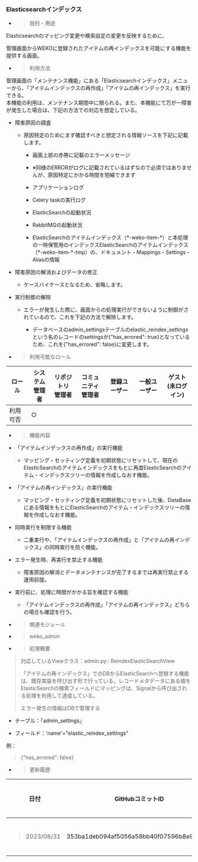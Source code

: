 ### Elasticsearchインデックス

<!-- end list -->

  - > 目的・用途

Elasticsearchのマッピング変更や検索設定の変更を反映するために、

管理画面からWEKOに登録されたアイテムの再インデックスを可能にする機能を提供する画面。

  - > 利用方法

管理画面の「メンテナンス機能」にある「Elasticsearchインデックス」メニューから、「アイテムインデックスの再作成」「アイテムの再インデックス」を実行できる。  
本機能の利用は、メンテナンス期間中に限られる。また、本機能にて万が一障害が発生した場合は、下記の方法での対応を想定している。

  - 障害原因の調査
    
      - 原因特定のためにまず確認すべきと想定される情報ソースを下記に記載します。
        
          - 画面上部の赤帯に記載のエラーメッセージ
        
          - ※同様のERRORがログに記載されているはずなので必須ではありませんが、原因特定にかかる時間を短縮できます
        
          - アプリケーションログ
        
          - Celery taskの実行ログ
        
          - ElasticSearchの起動状況
        
          - RabbitMQの起動状況
        
          - ElasticSearchのアイテムインデックス（\*-weko-item-\*）と本処理の一時保管用のインデックスElasticSearchのアイテムインデックス（\*-weko-item-\*-tmp）の、ドキュメント・Mappings・Settings・Aliasの情報

  - 障害原因の解消およびデータの修正
    
      - ケースバイケースとなるため、省略します。

  - 実行制御の解除
    
      - エラーが発生した際に、画面からの処理実行ができないように制御がされているので、これを下記の方法で解除します。
        
          - データベースのadmin\_settingsテーブルのelastic\_reindex\_settingsという名のレコードのsettingsが{"has\_errored": true}となっているため、これを{"has\_errored": false}に変更します。

<!-- end list -->

  - > 利用可能なロール

<table>
<thead>
<tr class="header">
<th>ロール</th>
<th>システム<br />
管理者</th>
<th>リポジトリ<br />
管理者</th>
<th>コミュニティ<br />
管理者</th>
<th>登録ユーザー</th>
<th>一般ユーザー</th>
<th>ゲスト<br />
(未ログイン)</th>
</tr>
</thead>
<tbody>
<tr class="odd">
<td>利用可否</td>
<td>○</td>
<td></td>
<td></td>
<td></td>
<td></td>
<td></td>
</tr>
</tbody>
</table>

  - > 機能内容

<!-- end list -->

  - 「アイテムインデックスの再作成」の実行機能
    
      - マッピング・セッティング定義を初期状態にリセットして、現在のElasticSearchのアイテムインデックスをもとに再度ElasticSearchのアイテム・インデックスツリーの情報を作成しなおす機能。

  - 「アイテムの再インデックス」の実行機能
    
      - マッピング・セッティング定義を初期状態にリセットした後、DataBaseにある情報をもとにElasticSearchのアイテム・インデックスツリーの情報を作成しなおす機能。

  - 同時実行を制限する機能
    
      - 二重実行や、「アイテムインデックスの再作成」と「アイテムの再インデックス」の同時実行を防ぐ機能。

  - エラー発生時、再実行を禁止する機能
    
      - 障害原因の解消とデータメンテナンスが完了するまでは再実行禁止する運用前提。

  - 実行前に、処理に時間がかかる旨を確認する機能
    
      - 「アイテムインデックスの再作成」「アイテムの再インデックス」どちらの場合も確認を行う。

<!-- end list -->

  - > 関連モジュール

<!-- end list -->

  - > weko\_admin

<!-- end list -->

  - > 処理概要

> 対応しているViewクラス：admin.py:: ReindexElasticSearchView
> 
> 「アイテムの再インデックス」でのDBからElasticSearchへ登録する機能は、既存実装を呼び出す形で行っている。レコードメタデータにある値をElasticSearchの検索フィールドにマッピングは、Signalから呼び出される処理を利用して達成している。
> 
> エラー発生の情報はDBで管理する

  - テーブル：「admin\_settings」

  - フィールド：'name'="elastic\_reindex\_settings"

例：

> {"has\_errored": false}

  - > 更新履歴

<table>
<thead>
<tr class="header">
<th>日付</th>
<th>GitHubコミットID</th>
<th>更新内容</th>
</tr>
</thead>
<tbody>
<tr class="odd">
<td><blockquote>
<p>2023/08/31</p>
</blockquote></td>
<td>353ba1deb094af5056a58bb40f07596b8e95a562</td>
<td>初版作成</td>
</tr>
</tbody>
</table>